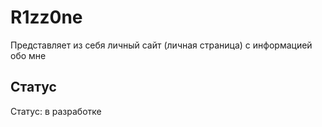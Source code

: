# R1zz0ne

Представляет из себя личный сайт (личная страница) с информацией обо мне

## Статус
Статус: в разработке
